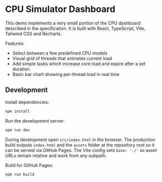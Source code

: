 # CPU Simulator Dashboard

This demo implements a very small portion of the CPU dashboard described in the specification. It is built with React, TypeScript, Vite, Tailwind CSS and Recharts.

Features:

- Select between a few predefined CPU models
- Visual grid of threads that animates current load
- Add simple tasks which increase core load and expire after a set duration
- Basic bar chart showing per-thread load in real time

## Development

Install dependencies:

```bash
npm install
```

Run the development server:

```bash
npm run dev
```

During development open `src/index.html` in the browser. The production build outputs `index.html` and the `assets` folder at the repository root so it can be served via GitHub Pages.
The Vite config sets `base: './'` so asset URLs remain relative and work from any subpath.

Build for GitHub Pages:

```bash
npm run build
```
